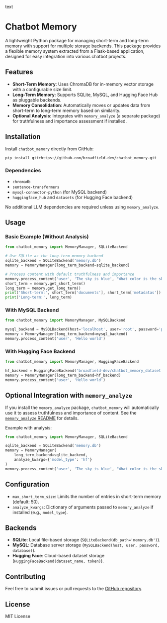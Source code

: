 text
# Chatbot Memory

A lightweight Python package for managing short-term and long-term memory with support for multiple storage backends. This package provides a flexible memory system extracted from a Flask-based application, designed for easy integration into various chatbot projects.

## Features
- **Short-Term Memory**: Uses ChromaDB for in-memory vector storage with a configurable size limit.
- **Long-Term Memory**: Supports SQLite, MySQL, and Hugging Face Hub as pluggable backends.
- **Memory Consolidation**: Automatically moves or updates data from short-term to long-term memory based on similarity.
- **Optional Analysis**: Integrates with `memory_analyze` (a separate package) for truthfulness and importance assessment if installed.

## Installation

Install `chatbot_memory` directly from GitHub:

```bash
pip install git+https://github.com/broadfield-dev/chatbot_memory.git
```

### Dependencies
- `chromadb`
- `sentence-transformers`
- `mysql-connector-python` (for MySQL backend)
- `huggingface_hub` and `datasets` (for Hugging Face backend)

No additional LLM dependencies are required unless using `memory_analyze`.

## Usage

### Basic Example (Without Analysis)
```python
from chatbot_memory import MemoryManager, SQLiteBackend

# Use SQLite as the long-term memory backend
sqlite_backend = SQLiteBackend('memory.db')
memory = MemoryManager(long_term_backend=sqlite_backend)

# Process content with default truthfulness and importance
memory.process_content('user', 'The sky is blue', 'What color is the sky?')
short_term = memory.get_short_term()
long_term = memory.get_long_term()
print('Short-term:', short_term['documents'], short_term['metadatas'])
print('Long-term:', long_term)
```

### With MySQL Backend
```python
from chatbot_memory import MemoryManager, MySQLBackend

mysql_backend = MySQLBackend(host='localhost', user='root', password='password', database='memory')
memory = MemoryManager(long_term_backend=mysql_backend)
memory.process_content('user', 'Hello world')
```

### With Hugging Face Backend
```python
from chatbot_memory import MemoryManager, HuggingFaceBackend

hf_backend = HuggingFaceBackend('broadfield-dev/chatbot_memory_dataset', 'your_hf_token')
memory = MemoryManager(long_term_backend=hf_backend)
memory.process_content('user', 'Hello world')
```

## Optional Integration with `memory_analyze`
If you install the `memory_analyze` package, `chatbot_memory` will automatically use it to assess truthfulness and importance of content. See the [`memory_analyze` README](https://github.com/broadfield-dev/memory_analyze) for details.

Example with analysis:
```python
from chatbot_memory import MemoryManager, SQLiteBackend

sqlite_backend = SQLiteBackend('memory.db')
memory = MemoryManager(
    long_term_backend=sqlite_backend,
    analyze_kwargs={'model_type': 'hf'}
)
memory.process_content('user', 'The sky is blue', 'What color is the sky?')
```

## Configuration
- `max_short_term_size`: Limits the number of entries in short-term memory (default: 50).
- `analyze_kwargs`: Dictionary of arguments passed to `memory_analyze` if installed (e.g., `model_type`).

## Backends
- **SQLite**: Local file-based storage (`SQLiteBackend(db_path='memory.db')`).
- **MySQL**: Database server storage (`MySQLBackend(host, user, password, database)`).
- **Hugging Face**: Cloud-based dataset storage (`HuggingFaceBackend(dataset_name, token)`).

## Contributing
Feel free to submit issues or pull requests to the [GitHub repository](https://github.com/broadfield-dev/chatbot_memory).

## License
MIT License
